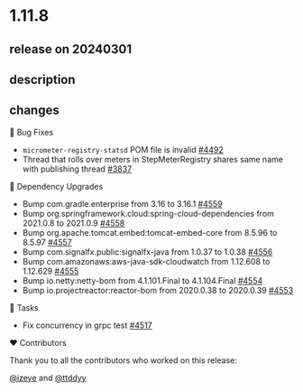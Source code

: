 # 1.11.8

## release on 20240301

## description

## changes

🐞 Bug Fixes

* <code>micrometer-registry-statsd</code> POM file is invalid <a href="https://github.com/micrometer-metrics/micrometer/issues/4492" data-hovercard-type="issue" data-hovercard-url="/micrometer-metrics/micrometer/issues/4492/hovercard">#4492</a>
* Thread that rolls over meters in StepMeterRegistry shares same name with publishing thread <a href="https://github.com/micrometer-metrics/micrometer/issues/3837" data-hovercard-type="issue" data-hovercard-url="/micrometer-metrics/micrometer/issues/3837/hovercard">#3837</a>

🔨 Dependency Upgrades

* Bump com.gradle.enterprise from 3.16 to 3.16.1 <a href="https://github.com/micrometer-metrics/micrometer/pull/4559" data-hovercard-type="pull_request" data-hovercard-url="/micrometer-metrics/micrometer/pull/4559/hovercard">#4559</a>
* Bump org.springframework.cloud:spring-cloud-dependencies from 2021.0.8 to 2021.0.9 <a href="https://github.com/micrometer-metrics/micrometer/pull/4558" data-hovercard-type="pull_request" data-hovercard-url="/micrometer-metrics/micrometer/pull/4558/hovercard">#4558</a>
* Bump org.apache.tomcat.embed:tomcat-embed-core from 8.5.96 to 8.5.97 <a href="https://github.com/micrometer-metrics/micrometer/pull/4557" data-hovercard-type="pull_request" data-hovercard-url="/micrometer-metrics/micrometer/pull/4557/hovercard">#4557</a>
* Bump com.signalfx.public:signalfx-java from 1.0.37 to 1.0.38 <a href="https://github.com/micrometer-metrics/micrometer/pull/4556" data-hovercard-type="pull_request" data-hovercard-url="/micrometer-metrics/micrometer/pull/4556/hovercard">#4556</a>
* Bump com.amazonaws:aws-java-sdk-cloudwatch from 1.12.608 to 1.12.629 <a href="https://github.com/micrometer-metrics/micrometer/pull/4555" data-hovercard-type="pull_request" data-hovercard-url="/micrometer-metrics/micrometer/pull/4555/hovercard">#4555</a>
* Bump io.netty:netty-bom from 4.1.101.Final to 4.1.104.Final <a href="https://github.com/micrometer-metrics/micrometer/pull/4554" data-hovercard-type="pull_request" data-hovercard-url="/micrometer-metrics/micrometer/pull/4554/hovercard">#4554</a>
* Bump io.projectreactor:reactor-bom from 2020.0.38 to 2020.0.39 <a href="https://github.com/micrometer-metrics/micrometer/pull/4553" data-hovercard-type="pull_request" data-hovercard-url="/micrometer-metrics/micrometer/pull/4553/hovercard">#4553</a>

📝 Tasks

* Fix concurrency in grpc test <a href="https://github.com/micrometer-metrics/micrometer/pull/4517" data-hovercard-type="pull_request" data-hovercard-url="/micrometer-metrics/micrometer/pull/4517/hovercard">#4517</a>

❤️ Contributors

Thank you to all the contributors who worked on this release:

<a class="user-mention notranslate" data-hovercard-type="user" data-hovercard-url="/users/izeye/hovercard" data-octo-click="hovercard-link-click" data-octo-dimensions="link_type:self" href="https://github.com/izeye">@izeye</a> and <a class="user-mention notranslate" data-hovercard-type="user" data-hovercard-url="/users/ttddyy/hovercard" data-octo-click="hovercard-link-click" data-octo-dimensions="link_type:self" href="https://github.com/ttddyy">@ttddyy</a>

